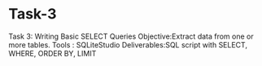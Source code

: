 # Task-3
Task 3: Writing Basic SELECT Queries
Objective:Extract data from one or more tables. 
Tools : SQLiteStudio
Deliverables:SQL script with SELECT, WHERE, ORDER BY, LIMIT
